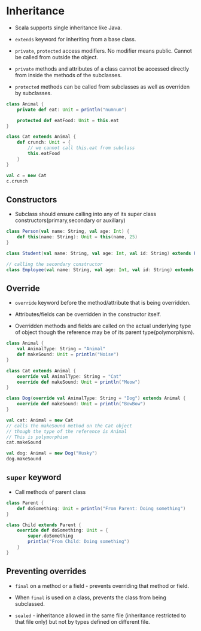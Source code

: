 # Inheritance

* Scala supports single inheritance like Java.

* `extends` keyword for inheriting from a base class.

* `private`, `protected` access modifiers. No modifier means public. Cannot be called from outside the object.

* `private` methods and attributes of a class cannot be accessed directly from inside the methods of the subclasses.

* `protected` methods can be called from subclasses as well as overriden by subclasses.

```Scala
class Animal {
    private def eat: Unit = println("numnum")

    protected def eatFood: Unit = this.eat
}

class Cat extends Animal {
    def crunch: Unit = {
        // we cannot call this.eat from subclass
        this.eatFood
    }
}

val c = new Cat
c.crunch
```

## Constructors

* Subclass should ensure calling into any of its super class constructors(primary,secondary or auxillary)

```Scala
class Person(val name: String, val age: Int) {
    def this(name: String): Unit = this(name, 25)
}

class Student(val name: String, val age: Int, val id: String) extends Person(name, age)

// calling the secondary constructor
class Employee(val name: String, val age: Int, val id: String) extends Person(name)
```

## Override

* `override` keyword before the method/attribute that is being overridden.

* Attributes/fields can be overridden in the constructor itself.

* Overridden methods and fields are called on the actual underlying type of object though the reference may be of its parent type(polymorphism).

```Scala
class Animal {
    val AnimalType: String = "Animal"
    def makeSound: Unit = println("Noise")
}

class Cat extends Animal {
    override val AnimalType: String = "Cat"
    override def makeSound: Unit = println("Meow")
}

class Dog(override val AnimalType: String = "Dog") extends Animal {
    override def makeSound: Unit = println("BowBow")
}

val cat: Animal = new Cat
// calls the makeSound method on the Cat object
// though the type of the reference is Animal
// This is polymorphism
cat.makeSound

val dog: Animal = new Dog("Husky")
dog.makeSound
```

## `super` keyword

* Call methods of parent class

```Scala
class Parent {
    def doSomething: Unit = println("From Parent: Doing something")
}

class Child extends Parent {
    override def doSomething: Unit = {
        super.doSomething
        println("From Child: Doing something")
    }
}
```

## Preventing overrides

* `final` on a method or a field - prevents overriding that method or field.
* When `final` is used on a class, prevents the class from being subclassed.

* `sealed` - inheritance allowed in the same file (inheritance restricted to that file only) but not by types defined on different file.
